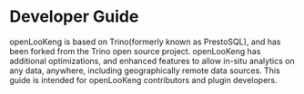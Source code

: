 
# Developer Guide

openLooKeng is based on Trino(formerly known as PrestoSQL), and has been forked from the Trino open source project. openLooKeng has additional optimizations, and enhanced features to allow in-situ analytics on any data, anywhere, including geographically remote data sources. This guide is intended for openLooKeng contributors and plugin developers.

